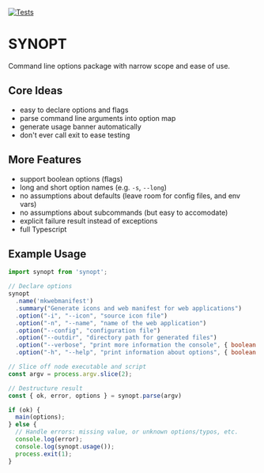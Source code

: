 [![Tests](https://github.com/febeling/synopt/actions/workflows/node.js.yml/badge.svg)](https://github.com/febeling/synopt/actions/workflows/node.js.yml)
# SYNOPT

Command line options package with narrow scope and ease of use.

## Core Ideas

- easy to declare options and flags
- parse command line arguments into option map
- generate usage banner automatically
- don't ever call exit to ease testing

## More Features

- support boolean options (flags)
- long and short option names (e.g. `-s`, `--long`)
- no assumptions about defaults (leave room for config files, and env vars)
- no assumptions about subcommands (but easy to accomodate)
- explicit failure result instead of exceptions
- full Typescript

## Example Usage

```js
import synopt from 'synopt';

// Declare options
synopt
  .name('mkwebmanifest')
  .summary("Generate icons and web manifest for web applications")
  .option("-i", "--icon", "source icon file")
  .option("-n", "--name", "name of the web application")
  .option("--config", "configuration file")
  .option("--outdir", "directory path for generated files")
  .option("--verbose", "print more information the console", { boolean: true })
  .option("-h", "--help", "print information about options", { boolean: true });

// Slice off node executable and script
const argv = process.argv.slice(2);

// Destructure result
const { ok, error, options } = synopt.parse(argv)

if (ok) {
  main(options);
} else {
  // Handle errors: missing value, or unknown options/typos, etc.
  console.log(error);
  console.log(synopt.usage());
  process.exit(1);
}
```
